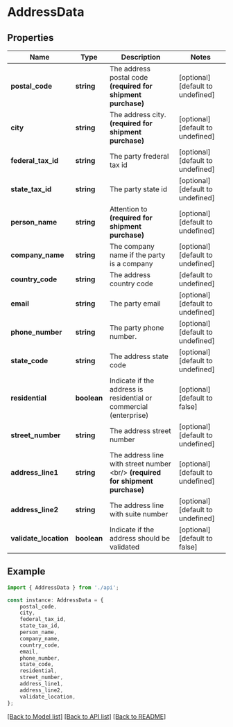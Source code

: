 # AddressData


## Properties

Name | Type | Description | Notes
------------ | ------------- | ------------- | -------------
**postal_code** | **string** | The address postal code         **(required for shipment purchase)**          | [optional] [default to undefined]
**city** | **string** | The address city.         **(required for shipment purchase)**          | [optional] [default to undefined]
**federal_tax_id** | **string** | The party frederal tax id | [optional] [default to undefined]
**state_tax_id** | **string** | The party state id | [optional] [default to undefined]
**person_name** | **string** | Attention to         **(required for shipment purchase)**          | [optional] [default to undefined]
**company_name** | **string** | The company name if the party is a company | [optional] [default to undefined]
**country_code** | **string** | The address country code | [default to undefined]
**email** | **string** | The party email | [optional] [default to undefined]
**phone_number** | **string** | The party phone number. | [optional] [default to undefined]
**state_code** | **string** | The address state code | [optional] [default to undefined]
**residential** | **boolean** | Indicate if the address is residential or commercial (enterprise) | [optional] [default to false]
**street_number** | **string** | The address street number | [optional] [default to undefined]
**address_line1** | **string** | The address line with street number &lt;br/&gt;         **(required for shipment purchase)**          | [optional] [default to undefined]
**address_line2** | **string** | The address line with suite number | [optional] [default to undefined]
**validate_location** | **boolean** | Indicate if the address should be validated | [optional] [default to false]

## Example

```typescript
import { AddressData } from './api';

const instance: AddressData = {
    postal_code,
    city,
    federal_tax_id,
    state_tax_id,
    person_name,
    company_name,
    country_code,
    email,
    phone_number,
    state_code,
    residential,
    street_number,
    address_line1,
    address_line2,
    validate_location,
};
```

[[Back to Model list]](../README.md#documentation-for-models) [[Back to API list]](../README.md#documentation-for-api-endpoints) [[Back to README]](../README.md)
